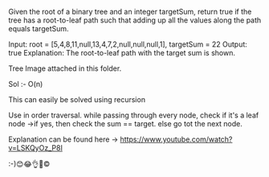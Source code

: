 Given the root of a binary tree and an integer targetSum, return true if the tree has a root-to-leaf path such that adding up all the values along the path equals targetSum.

Input: root = [5,4,8,11,null,13,4,7,2,null,null,null,1], targetSum = 22
Output: true
Explanation: The root-to-leaf path with the target sum is shown.

Tree Image attached in this folder.

Sol :- O(n)

This can easily be solved using recursion

Use in order traversal.
while passing through every node, check if it's a leaf node ->if yes, then check the sum == target.
else go tot the next node.

Explanation can be found here -> https://www.youtube.com/watch?v=LSKQyOz_P8I

:-)😊😂👌🤔©